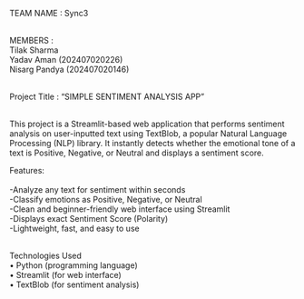 TEAM NAME : Sync3<br>
<br>

MEMBERS : <br>
Tilak Sharma<br>
Yadav Aman (202407020226)<br>
Nisarg Pandya (202407020146)<br>
<br>

Project Title : “SIMPLE SENTIMENT ANALYSIS APP”<br>
<br>

This project is a Streamlit-based web application that performs sentiment analysis on user-inputted text using TextBlob, a popular Natural Language Processing (NLP) library.
It instantly detects whether the emotional tone of a text is Positive, Negative, or Neutral and displays a sentiment score.

Features:<br>
<br>
-Analyze any text for sentiment within seconds
<br>
-Classify emotions as Positive, Negative, or Neutral
<br>
-Clean and beginner-friendly web interface using Streamlit
<br>
-Displays exact Sentiment Score (Polarity)
<br>
-Lightweight, fast, and easy to use<br>
<br>



Technologies Used<br>
•	Python (programming language)<br>
•	Streamlit (for web interface)<br>
•	TextBlob (for sentiment analysis)<br>

